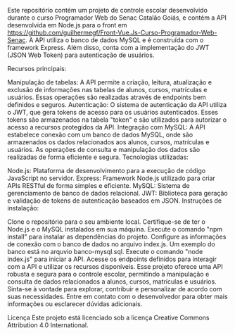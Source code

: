 Este repositório contém um projeto de controle escolar desenvolvido durante o curso Programador Web do Senac Catalão Goiás, e contém a API desenvolvida em Node.js para o front em https://github.com/guilhermegf/Front-Vue.Js-Curso-Programador-Web-Senac. A API utiliza o banco de dados MySQL e é construída com o framework Express. Além disso, conta com a implementação do JWT (JSON Web Token) para autenticação de usuários.

Recursos principais:

Manipulação de tabelas: A API permite a criação, leitura, atualização e exclusão de informações nas tabelas de alunos, cursos, matrículas e usuários. Essas operações são realizadas através de endpoints bem definidos e seguros.
Autenticação: O sistema de autenticação da API utiliza o JWT, que gera tokens de acesso para os usuários autenticados. Esses tokens são armazenados na tabela "token" e são utilizados para autorizar o acesso a recursos protegidos da API.
Integração com MySQL: A API estabelece conexão com um banco de dados MySQL, onde são armazenados os dados relacionados aos alunos, cursos, matrículas e usuários. As operações de consulta e manipulação dos dados são realizadas de forma eficiente e segura.
Tecnologias utilizadas:

Node.js: Plataforma de desenvolvimento para a execução de código JavaScript no servidor.
Express: Framework Node.js utilizado para criar APIs RESTful de forma simples e eficiente.
MySQL: Sistema de gerenciamento de banco de dados relacional.
JWT: Biblioteca para geração e validação de tokens de autenticação baseados em JSON.
Instruções de instalação:

Clone o repositório para o seu ambiente local.
Certifique-se de ter o Node.js e o MySQL instalados em sua máquina.
Execute o comando "npm install" para instalar as dependências do projeto.
Configure as informações de conexão com o banco de dados no arquivo index.js. Um exemplo do banco está no arquvio banco-mysql.sql.
Execute o comando "node index.js" para iniciar a API.
Acesse os endpoints definidos para interagir com a API e utilizar os recursos disponíveis.
Esse projeto oferece uma API robusta e segura para o controle escolar, permitindo a manipulação e consulta de dados relacionados a alunos, cursos, matrículas e usuários. Sinta-se à vontade para explorar, contribuir e personalizar de acordo com suas necessidades. Entre em contato com o desenvolvedor para obter mais informações ou esclarecer dúvidas adicionais.

Licença
Este projeto está licenciado sob a licença Creative Commons Attribution 4.0 International.
